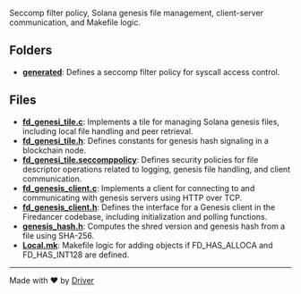 <!--------------------------------------------------------------------------------->
<!-- IMPORTANT: This file is auto-generated by Driver (https://driver.ai). -------->
<!-- Manual edits may be overwritten on future commits. --------------------------->
<!--------------------------------------------------------------------------------->

Seccomp filter policy, Solana genesis file management, client-server communication, and Makefile logic.

## Folders
- **[generated](generated/README.md)**: Defines a seccomp filter policy for syscall access control.

## Files
- **[fd_genesi_tile.c](fd_genesi_tile.c.md)**: Implements a tile for managing Solana genesis files, including local file handling and peer retrieval.
- **[fd_genesi_tile.h](fd_genesi_tile.h.md)**: Defines constants for genesis hash signaling in a blockchain node.
- **[fd_genesi_tile.seccomppolicy](fd_genesi_tile.seccomppolicy.md)**: Defines security policies for file descriptor operations related to logging, genesis file handling, and client communication.
- **[fd_genesis_client.c](fd_genesis_client.c.md)**: Implements a client for connecting to and communicating with genesis servers using HTTP over TCP.
- **[fd_genesis_client.h](fd_genesis_client.h.md)**: Defines the interface for a Genesis client in the Firedancer codebase, including initialization and polling functions.
- **[genesis_hash.h](genesis_hash.h.md)**: Computes the shred version and genesis hash from a file using SHA-256.
- **[Local.mk](Local.mk.md)**: Makefile logic for adding objects if FD_HAS_ALLOCA and FD_HAS_INT128 are defined.

---
Made with ❤️ by [Driver](https://www.driver.ai/)